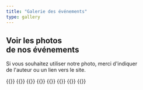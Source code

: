 ```yaml
---
title: "Galerie des événements"
type: gallery
---
```


<div class='text-left mt-8 mx-auto container px-6 text-justify mb-20'>
    <h2 class='uppercase text-4xl text-red-600 font-bold py-4 mb-4'>
     Voir les photos <br>de nos événements
    </h2>
    <p class='text-2xl text-gray-600 dark:text-white'>
           Si vous souhaitez utiliser notre photo, merci d'indiquer <br> de l'auteur ou un lien vers le site.
    </p>
</div>

{{<albums>}}
{{<album-item class="hover:opacity-40" src="/albums-cover/mavka.png" photo="Éléments: " length="41" caption="21 mars 2023. Performance du groupe 'Mavka'" gallerylink="https://photos.app.goo.gl/sq5M7fhb4bZwWYbZ7">}}
    {{<album-item src="/albums-cover/Xmas3.png" photo="Éléments: " length="11" caption="26 décembre 2022. Spectacle de sable 'Snow Queen'" gallerylink="https://photos.app.goo.gl/tS1HfJGwqcsYcHYf6">}}
  {{<album-item src="/albums-cover/home_concert.webp" photo="Éléments: " length="13" caption="17 décembre 2022. Locataire. Auteur : E. Stetska" gallerylink="https://photos.app.goo.gl/feBC7ZrMJZZ3x4Ka8">}}
 {{<album-item src="/albums-cover/vechorniza.webp" photo="Éléments: " length="16" caption="16 décembre 2022. Soirée 'Kalita'" gallerylink="https://photos.app.goo.gl/XTRao4knpPbqQhyg9">}}
 {{<album-item src="/albums-cover/vistavka.webp" photo="Éléments: " length="18" caption="4-6 novembre 2022. Exposition" gallerylink="https://photos.app.goo.gl/HDMbGrus6Nd1GaUy9">}}
    {{<album-item src="/albums-cover/hoda_vishivanok.webp" photo="Éléments: " length="29" caption="21 mai 2022. Marche des femmes brodées" gallerylink="https://photos.app.goo.gl/GqLX6gn5NPsaz5fy9">}}
{{</albums>}}